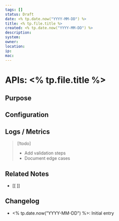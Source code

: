 ```yaml
---
tags: []
status: Draft
date: <% tp.date.now("YYYY-MM-DD") %>
title: <% tp.file.title %>
created: <% tp.date.now("YYYY-MM-DD") %>
description:
system:
owner:
location:
ip:
mac:
---
```


# APIs: <% tp.file.title %>

## Purpose

## Configuration

## Logs / Metrics

> [!todo]
> - Add validation steps
> - Document edge cases

## Related Notes
- [[ ]]

## Changelog
- <% tp.date.now("YYYY-MM-DD") %>: Initial entry
